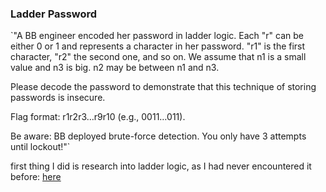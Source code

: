 ### Ladder Password

`"A BB engineer encoded her password in ladder logic. Each "r" can be either 0 or 1 and represents a character in her password. "r1" is the first character, "r2" the second one, and so on. We assume that n1 is a small value and n3 is big. n2 may be between n1 and n3.

Please decode the password to demonstrate that this technique of storing passwords is insecure.

Flag format: r1r2r3…r9r10 (e.g., 0011…011).

Be aware: BB deployed brute-force detection. You only have 3 attempts until lockout!"`

first thing I did is research into ladder logic, as I had never encountered it before: [here](https://www.solisplc.com/tutorials/how-to-read-ladder-logic)